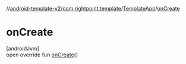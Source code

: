 //[android-template-v2](../../../index.md)/[com.rightpoint.template](../index.md)/[TemplateApp](index.md)/[onCreate](on-create.md)

# onCreate

[androidJvm]\
open override fun [onCreate](on-create.md)()
